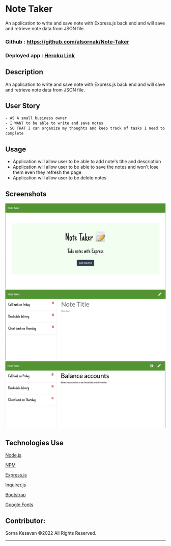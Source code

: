 # Note Taker
An application to write and save note with Express.js back end and will save and retrieve note data from JSON file.

### Github : https://github.com/alsornak/Note-Taker

### Deployed app : <a href="https://pure-anchorage-33232.herokuapp.com/">Heroku Link</a>


## Description
An application to write and save note with Express.js back end and will save and retrieve note data from JSON file.

## User Story
```
- AS A small business owner
- I WANT to be able to write and save notes
- SO THAT I can organize my thoughts and keep track of tasks I need to complete
```


## Usage
- Application will allow user to be able to add note's title and description
- Application will allow user to be able to save the notes and won't lose them even they refresh the page
- Application will allow user to be delete notes


## Screenshots
![](public/assets/img/Note-Taker.png)
![](public/assets/img/Note-Title.png)
![](public/assets/img/Notes.png)


## Technologies Use
<p><a href="https://nodejs.org/">Node.js</a></p>
<p><a href="https://www.npmjs.com/">NPM</a></p>
<p><a href="https://www.npmjs.com/package/express">Express.js</a></p>
<p><a href="https://www.npmjs.com/package/inquirer">Inquirer.js</a></p>
<p><a href="https://getbootstrap.com/">Bootstrap</a></p>
<p><a href="https://fonts.google.com/">Google Fonts</a></p>


## Contributor:
Sorna Kesavan ©2022 All Rights Reserved.
- - -
